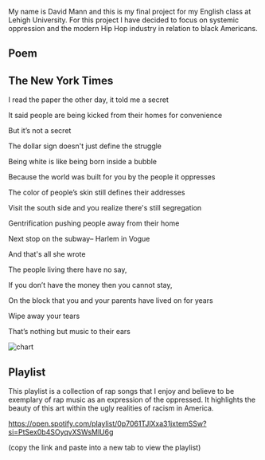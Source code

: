 My name is David Mann and this is my final project for my English class at Lehigh University. For this project I have decided to focus on systemic oppression and the modern Hip Hop industry in relation to black Americans.

## Poem
##                      The New York Times
I read the paper the other day, it told me a secret  

It said people are being kicked from their homes for convenience  

But it’s not a secret  

The dollar sign doesn't just define the struggle

Being white is like being born inside a bubble

Because the world was built for you by the people it oppresses

The color of people’s skin still defines their addresses

Visit the south side and you realize there's still segregation

Gentrification pushing people away from their home

Next stop on the subway– Harlem in Vogue

And that's all she wrote

The people living there have no say,

If you don’t have the money then you cannot stay,

On the block that you and your parents have lived on for years

Wipe away your tears

That’s nothing but music to their ears

![chart](https://user-images.githubusercontent.com/71415232/118162689-09543000-b3ef-11eb-83c2-775d75689b90.png)

## Playlist
This playlist is a collection of rap songs that I enjoy and believe to be exemplary of rap music as an expression of the oppressed. It highlights the beauty of this art within the ugly realities of racism in America.

https://open.spotify.com/playlist/0p7061TJlXxa31jxtemSSw?si=PtSex0b4SOyqvXSWsMlU6g

(copy the link and paste into a new tab to view the playlist)
